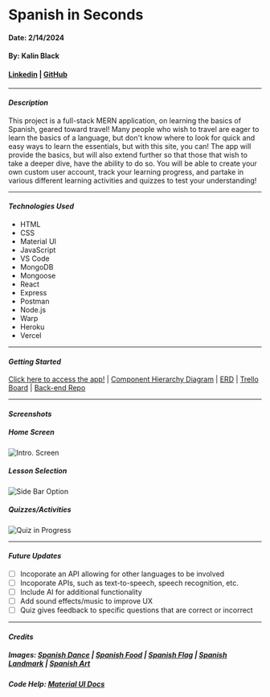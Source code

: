 # Spanish in Seconds
#### Date: 2/14/2024
#### By: Kalin Black 
#### [Linkedin](https://www.linkedin.com/in/kalin-black/) | [GitHub](https://github.com/kfblack)
***
#### **_Description_**
This project is a full-stack MERN application, on learning the basics of Spanish, geared toward travel! Many people who wish to travel are eager to learn the basics of a language, but don't know where to look for quick and easy ways to learn the essentials, but with this site, you can! The app will provide the basics, but will also extend further so that those that wish to take a deeper dive, have the ability to do so. You will be able to create your own custom user account, track your learning progress, and partake in various different learning activities and quizzes to test your understanding!
***
#### **_Technologies Used_**
- HTML
- CSS
- Material UI
- JavaScript
- VS Code
- MongoDB
- Mongoose
- React
- Express
- Postman
- Node.js
- Warp
- Heroku
- Vercel
***
#### **_Getting Started_**
[Click here to access the app!](spanish-in-seconds-2jcwqxi56-kfblacks-projects.vercel.app) | [Component Hierarchy Diagram](https://lucid.app/lucidchart/d5c33ab7-d2df-47da-8cee-36acf4a15f88/edit?viewport_loc=-300%2C-210%2C1423%2C1436%2C0_0&invitationId=inv_8abdf021-273b-4b4f-b55f-5b82b148254e) | [ERD](https://drive.google.com/file/d/1H4iZnxtQfw8XdYAq7HZmiRyAGffmSRJF/view?usp=sharing) | [Trello Board](https://trello.com/invite/b/f87QIY6G/ATTIbce6e6717401ad92bf774281d143113dAE93D148/spanish-in-seconds) | [Back-end Repo](https://github.com/kfblack/spanish-in-seconds-backend)
***
#### **_Screenshots_**

##### Home Screen 
![Intro. Screen](https://i.postimg.cc/BQs7PyRy/Screenshot-2024-02-14-at-10-24-16-AM.png)

##### Lesson Selection
![Side Bar Option](https://i.postimg.cc/m2bVg9HW/Screenshot-2024-02-14-at-10-25-14-AM.png)

##### Quizzes/Activities
![Quiz in Progress](https://i.postimg.cc/8zXZ3CsQ/Screenshot-2024-02-14-at-10-25-01-AM.png)


***
#### **_Future Updates_**
- [ ] Incoporate an API allowing for other languages to be involved
- [ ] Incoporate APIs, such as text-to-speech, speech recognition, etc.
- [ ] Include AI for additional functionality
- [ ] Add sound effects/music to improve UX
- [ ] Quiz gives feedback to specific questions that are correct or incorrect

***
#### **_Credits_**

##### Images: [Spanish Dance](https://www.utrgv.edu/claa/divisions-and-disciplines/dance/flamenco/index.htm) | [Spanish Food](https://housinganywhere.com/Spain/traditional-unique-food-in-spain) | [Spanish Flag](https://en.wikipedia.org/wiki/Flag_of_Spain) | [Spanish Landmark](https://meetmeindepartures.com/landmarks-in-spain-spanish-bucket-list/) | [Spanish Art](https://www.singulart.com/en/blog/2023/09/28/famous-spanish-artists/)
##### Code Help: [Material UI Docs](https://mui.com/material-ui/getting-started/)
